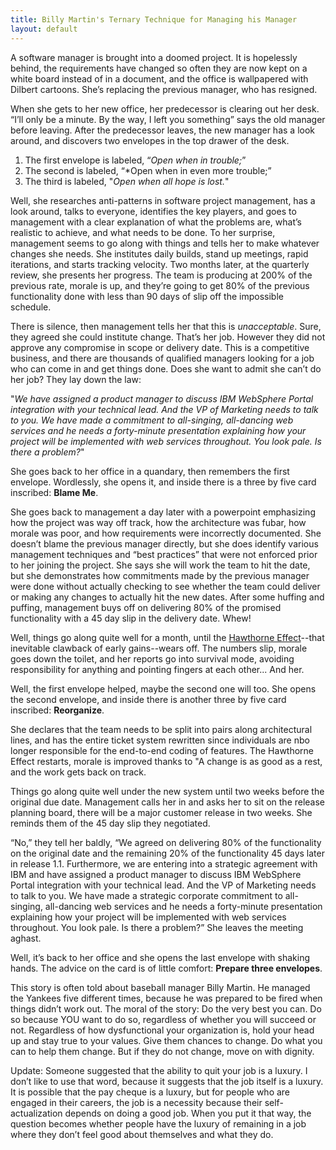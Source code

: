 ```yaml
---
title: Billy Martin's Ternary Technique for Managing his Manager
layout: default
---
```


A software manager is brought into a doomed project. It is hopelessly behind, the requirements have changed so often they are now kept on a white board instead of in a document, and the office is wallpapered with Dilbert cartoons. She’s replacing the previous manager, who has resigned.

When she gets to her new office, her predecessor is clearing out her desk. “I’ll only be a minute. By the way, I left you something” says the old manager before leaving. After the predecessor leaves, the new manager has a look around, and discovers two envelopes in the top drawer of the desk.

1. The first envelope is labeled, “*Open when in trouble;*”
2. The second is labeled, “*Open when in even more trouble;”
3. The third is labeled, "*Open when all hope is lost.*"

Well, she researches anti-patterns in software project management, has a look around, talks to everyone, identifies the key players, and goes to management with a clear explanation of what the problems are, what’s realistic to achieve, and what needs to be done. To her surprise, management seems to go along with things and tells her to make whatever changes she needs. She institutes daily builds, stand up meetings, rapid iterations, and starts tracking velocity. Two months later, at the quarterly review, she presents her progress. The team is producing at 200% of the previous rate, morale is up, and they’re going to get 80% of the previous functionality done with less than 90 days of slip off the impossible schedule.

There is silence, then management tells her that this is *unacceptable*. Sure, they agreed she could institute change. That’s her job. However they did not approve any compromise in scope or delivery date. This is a competitive business, and there are thousands of qualified managers looking for a job who can come in and get things done. Does she want to admit she can’t do her job? They lay down the law:

"*We have assigned a product manager to discuss IBM WebSphere Portal integration with your technical lead. And the VP of Marketing needs to talk to you. We have made a commitment to all-singing, all-dancing web services and he needs a forty-minute presentation explaining how your project will be implemented with web services throughout. You look pale. Is there a problem?*"

She goes back to her office in a quandary, then remembers the first envelope. Wordlessly, she opens it, and inside there is a three by five card inscribed: **Blame Me**.

She goes back to management a day later with a powerpoint emphasizing how the project was way off track, how the architecture was fubar, how morale was poor, and how requirements were incorrectly documented. She doesn’t blame the previous manager directly, but she does identify various management techniques and “best practices” that were not enforced prior to her joining the project. She says she will work the team to hit the date, but she demonstrates how commitments made by the previous manager were done without actually checking to see whether the team could deliver or making any changes to actually hit the new dates. After some huffing and puffing, management buys off on delivering 80% of the promised functionality with a 45 day slip in the delivery date. Whew!

Well, things go along quite well for a month, until the [Hawthorne Effect]--that inevitable clawback of early gains--wears off. The numbers slip, morale goes down the toilet, and her reports go into survival mode, avoiding responsibility for anything and pointing fingers at each other... And her.

[Hawthorne Effect]: https://en.wikipedia.org/wiki/Hawthorne_effect

Well, the first envelope helped, maybe the second one will too. She opens the second envelope, and inside there is another three by five card inscribed: **Reorganize**.

She declares that the team needs to be split into pairs along architectural lines, and has the entire ticket system rewritten since individuals are nbo longer responsible for the end-to-end coding of features. The Hawthorne Effect restarts, morale is improved thanks to "A change is as good as a rest, and the work gets back on track.

Things go along quite well under the new system until two weeks before the original due date. Management calls her in and asks her to sit on the release planning board, there will be a major customer release in two weeks. She reminds them of the 45 day slip they negotiated.

“No,” they tell her baldly, “We agreed on delivering 80% of the functionality on the original date and the remaining 20% of the functionality 45 days later in release 1.1. Furthermore, we are entering into a strategic agreement with IBM and have assigned a product manager to discuss IBM WebSphere Portal integration with your technical lead. And the VP of Marketing needs to talk to you. We have made a strategic corporate commitment to all-singing, all-dancing web services and he needs a forty-minute presentation explaining how your project will be implemented with web services throughout. You look pale. Is there a problem?” She leaves the meeting aghast.

Well, it’s back to her office and she opens the last envelope with shaking hands. The advice on the card is of little comfort: **Prepare three envelopes**.

This story is often told about baseball manager Billy Martin. He managed the Yankees five different times, because he was prepared to be fired when things didn’t work out. The moral of the story: Do the very best you can. Do so because YOU want to do so, regardless of whether you will succeed or not. Regardless of how dysfunctional your organization is, hold your head up and stay true to your values. Give them chances to change. Do what you can to help them change. But if they do not change, move on with dignity.

Update: Someone suggested that the ability to quit your job is a luxury. I don’t like to use that word, because it suggests that the job itself is a luxury. It is possible that the pay cheque is a luxury, but for people who are engaged in their careers, the job is a necessity because their self-actualization depends on doing a good job. When you put it that way, the question becomes whether people have the luxury of remaining in a job where they don’t feel good about themselves and what they do.